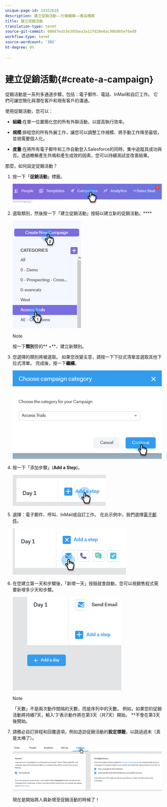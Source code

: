 ```yaml
---
unique-page-id: 14352618
description: 建立促銷活動——行銷檔案——產品檔案
title: 建立促銷活動
translation-type: tm+mt
source-git-commit: 00887ea53e395bea3a11fd28e0ac98b085ef6ed8
workflow-type: tm+mt
source-wordcount: '302'
ht-degree: 0%

---
```



# 建立促銷活動{#create-a-campaign}

促銷活動是一系列多通道步驟，包括：電子郵件、電話、InMail和自訂工作。 它們可讓您簡化與潛在客戶和現有客戶的溝通。

使用促銷活動，您可以：

* **組織**:在單一位置簡化您的所有外聯活動，以提高執行效率。

* **規模**:排程您的所有外展工作，讓您可以調整工作規模、將手動工作降至最低，並視需要個人化。
* **度量**:在將所有電子郵件和工作自動登入Salesforce的同時，集中追蹤其成功與否。透過瞭解產生共鳴和產生成效的因素，您可以持續測試並改善結果。

那麼，如何設定促銷活動？

1. 按一下「**促銷活動**」標籤。

   ![](assets/one-1.png)

1. 選取類別，然後按一下「建立促銷活動」按鈕以建立新的促銷活動。****

   ![](assets/two-1.png)

   >[!NOTE]
   >
   >按一下&#x200B;**類別**&#x200B;旁的** +**，建立新類別。

1. 您選擇的類別將被選取。 如果您改變主意，請按一下下拉式清單並選取其他下拉式清單。 完成後，按一下&#x200B;**繼續**。

   ![](assets/three-1.png)

1. 按一下「添加步驟」(**Add a Step**)。

   ![](assets/four-1.png)

1. 選擇：電子郵件、呼叫、InMail或自訂工作。 在此示例中，我們選擇[電子郵件](http://docs.marketo.com/display/DOCS/Campaign+Step+Types#CampaignStepTypes-Email)。

   ![](assets/five-1.png)

1. 在您建立第一天和步驟後，「新增一天」按鈕就會啟動，您可以視銷售程式需要新增多少天和步驟。

   ![](assets/six.png)

   >[!NOTE]
   >
   >「天數」不是兩次動作間隔的天數，而是序列中的天數。 例如，如果您的促銷活動將持續7天，輸入&#39;3&#39;表示動作將在第3天（共7天）開始， **不會在第3天後開始。

1. 請務必自訂排程和回覆選項，例如造訪促銷活動的&#x200B;**設定標籤**，以跳過週末（真是太棒了）。

   ![](assets/seven.png)

   現在是開始將人員新增至促銷活動的時候了！

